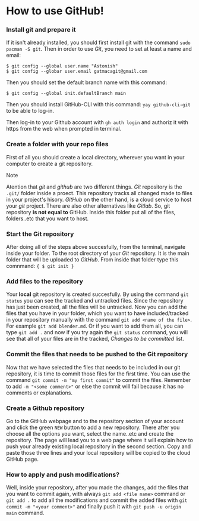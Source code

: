 # How to use GitHub!

### Install git and prepare it

If it isn't already installed, you should first install git with the command `sudo pacman -S git`.
Then in order to use _Git_, you need to set at least a name and email:

```
$ git config --global user.name "Astonish"
$ git config --globar user.email gatmacagit@gmail.com
```

Then you should set the default branch name with this command:

```
$ git config --global init.defaultBranch main
```

Then you should install GitHub-CLI with this command: `yay github-cli-git` to be able to log-in.

Then log-in to your Github account with `gh auth login` and authoriz it with https from the web when prompted in terminal.

### Create a folder with your repo files

First of all you should create a local directory, wherever you want in your computer to create a git repository.

> [!NOTE]
> Atention that _git_ and _github_ are two different things. _Git_ repository is the `.git/` folder inside a proect. This repository tracks all changed made to files in your project's hisory.
> _GitHub_ on the other hand, is a cloud service to host your _git_ project. There are also other alternatives like _Gitlab_. So, git repository **is not equal to** GitHub.
> Inside this folder put all of the files, folders..etc that you want to host.

### Start the Git repository

After doing all of the steps above succesfully, from the terminal, navigate inside your folder. To the root directory of your _Git_ repository. It is the main folder that will be uploaded to _GitHub_. From inside that folder type this comnmand:
`{ $ git init }`

### Add files to the repository

Your **local** git repository is created succesfully. By using the command `git status` you can see the tracked and untracked files. Since the repository has just been created, all the files will be untracked. Now you can add the files that you have in your folder, which you want to have included/tracked in your repository manually with the command `git add <name of the file>`. For example `git add blender.md`. Or if you want to add them all, you can type `git add .` and now if you try again the `git status` command, you will see that all of your files are in the tracked, _Changes to be committed_ list.

### Commit the files that needs to be pushed to the Git repository

Now that we have selected the files that needs to be included in our git repository, it is time to commit those files for the first time. You can use the command `git commit -m "my first commit"` to commit the files. Remember to add `-m "<some comment>"` or else the commit will fail because it has no comments or explanations.

### Create a Github repository

Go to the GitHub webpage and to the repository section of your account and click the green `NEW` button to add a new repository. There after you choose all the options you want, select the name..etc and create the repository. The page will lead you to a web page where it will explain how to push your already existing local repository in the second section. Copy and paste those three lines and your local repository will be copied to the cloud GitHub page.

### How to apply and push modifications?

Well, inside your repository, after you made the changes, add the files that you want to commit again, with always `git add <file name>` command or `git add .` to add all the modifications and commit the added files with `git commit -m "<your comment>"` and finally push it with `git push -u origin main` command.

